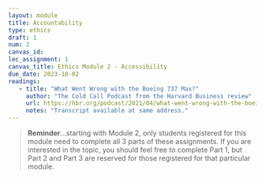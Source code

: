 ```yaml
---
layout: module
title: Accountability
type: ethics
draft: 1
num: 2
canvas_id: 
lec_assignment: 1
canvas_title: Ethics Module 2 - Accessibility
due_date: 2023-10-02
readings:
   - title: "What Went Wrong with the Boeing 737 Max?"
     author: "The Cold Call Podcast from the Harvard Business review"
     url: https://hbr.org/podcast/2021/04/what-went-wrong-with-the-boeing-737-max
     notes: "Transcript available at same address."
---
```


> **Reminder**...starting with Module 2, only students registered for this module need to complete all 3 parts of these assignments. If you are
> interested in the topic, you should feel free to complete Part 1, but Part 2 and Part 3 are reserved for those registered for that
> particular module.